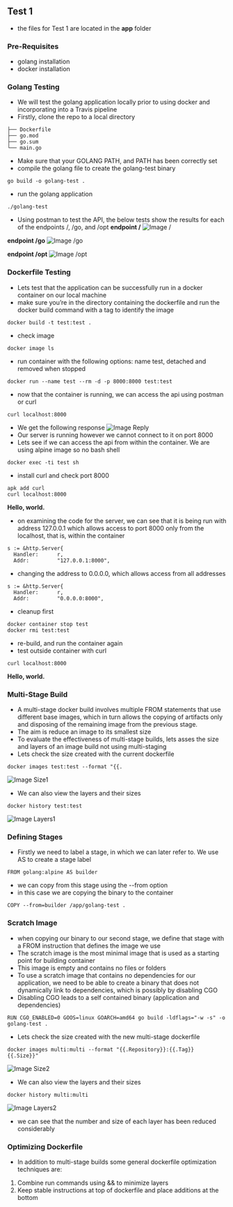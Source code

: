 ## Test 1

- the files for Test 1 are located in the **app** folder

### Pre-Requisites
- golang installation
- docker installation

### Golang Testing

- We will test the golang application locally prior to using docker and incorporating into a Travis pipeline
- Firstly, clone the repo to a local directory
```
├── Dockerfile
├── go.mod
├── go.sum
└── main.go
```
- Make sure that your GOLANG PATH, and PATH has been correctly set
- compile the golang file to create the golang-test binary
```
go build -o golang-test .
```
- run the golang application
```
./golang-test
```
- Using postman to test the API, the below tests show the results for each of the endpoints /, /go, and /opt
**endpoint /**
![Image /](https://github.com/mymatt/Technical-Test/blob/master/images/Post1.png)

**endpoint /go**
![Image /go](https://github.com/mymatt/Technical-Test/blob/master/images/Post2.png)

**endpoint /opt**
![Image /opt](https://github.com/mymatt/Technical-Test/blob/master/images/Post3.png)

### Dockerfile Testing

- Lets test that the application can be successfully run in a docker container on our local machine
- make sure you’re in the directory containing the dockerfile and run the docker build command with a tag to identify the image
```
docker build -t test:test .
```
- check image
```
docker image ls
```
- run container with the following options: name test, detached and removed when stopped
```
docker run --name test --rm -d -p 8000:8000 test:test
```
- now that the container is running, we can access the api using postman or curl
```
curl localhost:8000
```
- We get the following response
![Image Reply](https://github.com/mymatt/Technical-Test/blob/master/images/Reply1.png)
- Our server is running however we cannot connect to it on port 8000
- Lets see if we can access the api from within the container. We are using alpine image so no bash shell
```
docker exec -ti test sh
```
- install curl and check port 8000
```
apk add curl
curl localhost:8000
```
**Hello, world.**

- on examining the code for the server, we can see that it is being run with address 127.0.0.1 which allows access to port 8000 only from the localhost, that is, within the container
```
s := &http.Server{
  Handler:      r,
  Addr:         "127.0.0.1:8000",
```
- changing the address to 0.0.0.0, which allows access from all addresses
```
s := &http.Server{
  Handler:      r,
  Addr:         "0.0.0.0:8000",
```
- cleanup first
```
docker container stop test
docker rmi test:test
```
- re-build, and run the container again
- test outside container with curl
```
curl localhost:8000
```
**Hello, world.**

### Multi-Stage Build

- A multi-stage docker build involves multiple FROM statements that use different base images, which in turn allows the copying of artifacts only and disposing of the remaining image from the previous stage.
- The aim is reduce an image to its smallest size
- To evaluate the effectiveness of multi-stage builds, lets asses the size and layers of an image build not using multi-staging
- Lets check the size created with the current dockerfile
```
docker images test:test --format "{{.
```
![Image Size1](https://github.com/mymatt/Technical-Test/blob/master/images/Size1.png)  
- We can also view the layers and their sizes
```
docker history test:test
```
![Image Layers1](https://github.com/mymatt/Technical-Test/blob/master/images/Layers1.png)

### Defining Stages
- Firstly we need to label a stage, in which we can later refer to. We use AS to create a stage label
```
FROM golang:alpine AS builder
```
- we can copy from this stage using the --from option
- in this case we are copying the binary to the container
```
COPY --from=builder /app/golang-test .
```
### Scratch Image

- when copying our binary to our second stage, we define that stage with a FROM instruction that defines the image we use
- The scratch image is the most minimal image that is used as a starting point for building container
- This image is empty and contains no files or folders
- To use a scratch image that contains no dependencies for our application, we need to be able to create a binary that does not dynamically link to dependencies, which is possibly by disabling CGO
- Disabling CGO leads to a self contained binary (application and dependencies)
```
RUN CGO_ENABLED=0 GOOS=linux GOARCH=amd64 go build -ldflags="-w -s" -o golang-test .
```
- Lets check the size created with the new multi-stage dockerfile
```
docker images multi:multi --format "{{.Repository}}:{{.Tag}} {{.Size}}"
```
![Image Size2](https://github.com/mymatt/Technical-Test/blob/master/images/Size2.png)
- We can also view the layers and their sizes
```
docker history multi:multi
```
![Image Layers2](https://github.com/mymatt/Technical-Test/blob/master/images/Layers2.png)
- we can see that the number and size of each layer has been reduced considerably

### Optimizing Dockerfile

- In addition to multi-stage builds some general dockerfile optimization techniques are:
1) Combine run commands using && to minimize layers
2) Keep stable instructions at top of dockerfile and place additions at the bottom
